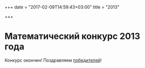+++
date = "2017-02-09T14:59:43+03:00"
title = "2013"

+++
# Математический конкурс 2013 года

Конкурс окончен! Поздравляем [победителей](../winners/2013.pdf)!